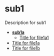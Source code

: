 <!-- generated by markdown-notes-tree -->

# sub1

<!-- optional markdown-notes-tree directory description starts here -->

Description for sub1

<!-- optional markdown-notes-tree directory description ends here -->

- [**sub1a**](sub1a)
    - [Title for file1a1](sub1a/file1a1.md)
- [Title for file1a](file1a.md)
- [Title for file1b](file1b.md)

